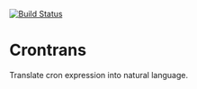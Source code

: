 [![Build Status](https://travis-ci.org/nateriver520/crontrans.svg?branch=master)](https://travis-ci.org/nateriver520/crontrans)

# Crontrans

Translate cron expression into natural language.

